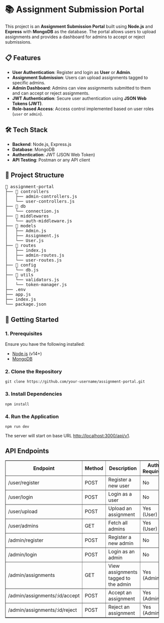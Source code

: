 
<h1>📚 Assignment Submission Portal</h1>
<p>
  This project is an <strong>Assignment Submission Portal</strong> built using <strong>Node.js</strong> and <strong>Express</strong> with <strong>MongoDB</strong> as the database. The portal allows users to upload assignments and provides a dashboard for admins to accept or reject submissions.
</p>

<h2>📋 Features</h2>
<ul>
  <li><strong>User Authentication</strong>: Register and login as <strong>User</strong> or <strong>Admin</strong>.</li>
  <li><strong>Assignment Submission</strong>: Users can upload assignments tagged to specific admins.</li>
  <li><strong>Admin Dashboard</strong>: Admins can view assignments submitted to them and can accept or reject assignments.</li>
  <li><strong>JWT Authentication</strong>: Secure user authentication using <strong>JSON Web Tokens (JWT)</strong>.</li>
  <li><strong>Role-based Access</strong>: Access control implemented based on user roles (<code>user</code> or <code>admin</code>).</li>
</ul>

<h2>🛠️ Tech Stack</h2>
<ul>
  <li><strong>Backend</strong>: Node.js, Express.js</li>
  <li><strong>Database</strong>: MongoDB</li>
  <li><strong>Authentication</strong>: JWT (JSON Web Token)</li>
  <li><strong>API Testing</strong>: Postman or any API client</li>
</ul>

<h2>📂 Project Structure</h2>
<pre>
📁 assignment-portal
├── 📁 controllers
│   ├── admin-controllers.js
│   └── user-controllers.js
├── 📁 db
│   └── connection.js
├── 📁 middlewares
│   └── auth-middleware.js
├── 📁 models
│   ├── Admin.js
│   ├── Assignment.js
│   └── User.js
├── 📁 routes
│   ├── index.js
│   ├── admin-routes.js
│   └── user-routes.js
├── 📁 config
│   └── db.js
├── 📁 utils
│   └── validators.js
│   └── token-manager.js
├── .env
├── app.js
├── index.js
└── package.json
</pre>

<h2>🚀 Getting Started</h2>

<h3>1. Prerequisites</h3>
<p>Ensure you have the following installed:</p>
<ul>
  <li><a href="https://nodejs.org/">Node.js</a> (v14+)</li>
  <li><a href="https://www.mongodb.com/">MongoDB</a></li>
</ul>

<h3>2. Clone the Repository</h3>
<pre>
<code>git clone https://github.com/your-username/assignment-portal.git</code>
</pre>

<h3>3. Install Dependencies</h3>
<pre><code>npm install</code></pre>

<h3>4. Run the Application</h3>
<pre><code>npm run dev</code></pre>
<p>The server will start on base URL <a href="http://localhost:3000/api/v1">http://localhost:3000/api/v1</a>.</p>

<h2>API Endpoints</h2>
<table border="1">
  <thead>
    <tr>
      <th>Endpoint</th>
      <th>Method</th>
      <th>Description</th>
      <th>Auth Required</th>
    </tr>
  </thead>
  <tbody>
    <tr>
      <td>/user/register</td>
      <td>POST</td>
      <td>Register a new user</td>
      <td>No</td>
    </tr>
    <tr>
      <td>/user/login</td>
      <td>POST</td>
      <td>Login as a user</td>
      <td>No</td>
    </tr>
    <tr>
      <td>/user/upload</td>
      <td>POST</td>
      <td>Upload an assignment</td>
      <td>Yes (User)</td>
    </tr>
    <tr>
      <td>/user/admins</td>
      <td>GET</td>
      <td>Fetch all admins</td>
      <td>Yes (User)</td>
    </tr>
    <tr>
      <td>/admin/register</td>
      <td>POST</td>
      <td>Register a new admin</td>
      <td>No</td>
    </tr>
    <tr>
      <td>/admin/login</td>
      <td>POST</td>
      <td>Login as an admin</td>
      <td>No</td>
    </tr>
    <tr>
      <td>/admin/assignments</td>
      <td>GET</td>
      <td>View assignments tagged to the admin</td>
      <td>Yes (Admin)</td>
    </tr>
    <tr>
      <td>/admin/assignments/:id/accept</td>
      <td>POST</td>
      <td>Accept an assignment</td>
      <td>Yes (Admin)</td>
    </tr>
    <tr>
      <td>/admin/assignments/:id/reject</td>
      <td>POST</td>
      <td>Reject an assignment</td>
      <td>Yes (Admin)</td>
    </tr>
  </tbody>
</table>

